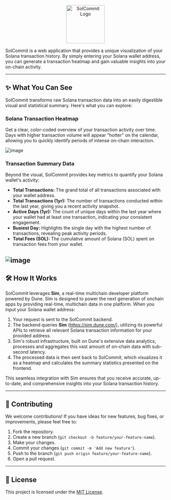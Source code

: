 <p align="center">
  <img src="https://github.com/user-attachments/assets/6d8340c9-96c8-439c-b524-6bb105993f6c" alt="SolCommit Logo" width="120">
</p>

 SolCommit is a web application that provides a unique visualization of your Solana transaction history. By simply entering your Solana wallet address, you can generate a transaction heatmap and gain valuable insights into your on-chain activity.

---

## ✨ What You Can See

SolCommit transforms raw Solana transaction data into an easily digestible visual and statistical summary. Here's what you can explore:

### Solana Transaction Heatmap

Get a clear, color-coded overview of your transaction activity over time. Days with higher transaction volume will appear "hotter" on the calendar, allowing you to quickly identify periods of intense on-chain interaction.

![image](https://github.com/user-attachments/assets/8cc5a557-207c-4549-9d6e-31c67d9c5814)
 ### Transaction Summary Data

Beyond the visual, SolCommit provides key metrics to quantify your Solana wallet's activity:

* **Total Transactions:** The grand total of all transactions associated with your wallet address.
* **Total Transactions (1yr):** The number of transactions conducted within the last year, giving you a recent activity snapshot.
* **Active Days (1yr):** The count of unique days within the last year where your wallet had at least one transaction, indicating your consistent engagement.
* **Busiest Day:** Highlights the single day with the highest number of transactions, revealing peak activity periods.
* **Total Fees (SOL):** The cumulative amount of Solana (SOL) spent on transaction fees from your wallet.

![image](https://github.com/user-attachments/assets/e3c73f3d-a5bd-4e71-b0a5-10a3e4a7fd91)
 ---

## 🛠️ How It Works

SolCommit leverages **Sim**, a real-time multichain developer platform powered by Dune. Sim is designed to power the next generation of onchain apps by providing real-time, multichain data in one platform. When you input your Solana wallet address:

1.  Your request is sent to the SolCommit backend.
2.  The backend queries **Sim** (https://sim.dune.com/), utilizing its powerful APIs to retrieve all relevant Solana transaction information for your provided address.
3.  Sim's robust infrastructure, built on Dune's extensive data analytics, processes and aggregates this vast amount of on-chain data with sub-second latency.
4.  The processed data is then sent back to SolCommit, which visualizes it as a heatmap and calculates the summary statistics presented on the frontend.

This seamless integration with Sim ensures that you receive accurate, up-to-date, and comprehensive insights into your Solana transaction history.

---

## 🤝 Contributing

We welcome contributions! If you have ideas for new features, bug fixes, or improvements, please feel free to:

1.  Fork the repository.
2.  Create a new branch (`git checkout -b feature/your-feature-name`).
3.  Make your changes.
4.  Commit your changes (`git commit -m 'Add new feature'`).
5.  Push to the branch (`git push origin feature/your-feature-name`).
6.  Open a pull request.

---

## 📝 License

This project is licensed under the [MIT License](LICENSE).